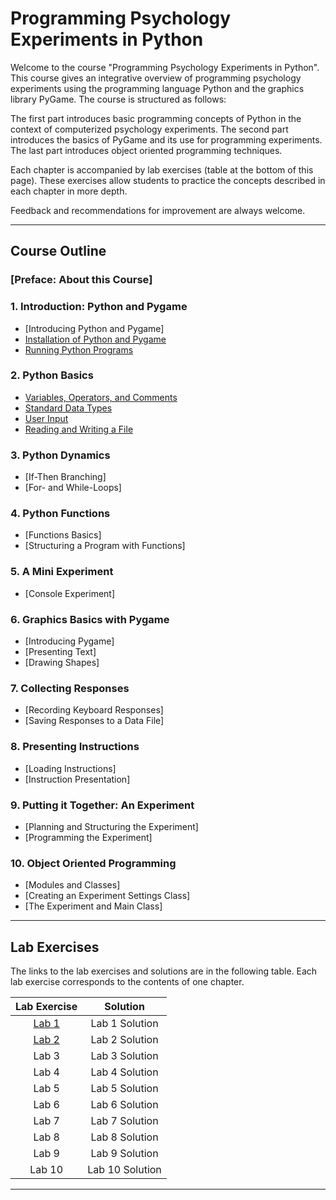 # Programming Psychology Experiments in Python

Welcome to the course "Programming Psychology Experiments in Python". This course gives an integrative overview
of programming psychology experiments using the programming language Python and the graphics library PyGame.
The course is structured as follows:

The first part introduces basic programming concepts of Python in the context of computerized psychology experiments.
The second part introduces the basics of PyGame and its use for programming experiments.
The last part introduces object oriented programming techniques.

Each chapter is accompanied by lab exercises (table at the bottom of this page).
These exercises allow students to practice the concepts described in each chapter in more depth.

Feedback and recommendations for improvement are always welcome.

---
## Course Outline

### [Preface: About this Course]

### 1. Introduction: Python and Pygame
- [Introducing Python and Pygame]
- [Installation of Python and Pygame](https://github.com/imarevic/PsyPythonCourse/blob/master/notebooks/Chapter1/Installation.ipynb)
- [Running Python Programs](https://github.com/imarevic/PsyPythonCourse/blob/master/notebooks/Chapter1/RunningPython.ipynb)

### 2. Python Basics
- [Variables, Operators, and Comments](https://github.com/imarevic/PsyPythonCourse/blob/master/notebooks/Chapter2/VarOperatorsComments.ipynb)
- [Standard Data Types](https://github.com/imarevic/PsyPythonCourse/blob/master/notebooks/Chapter2/StandardDataTypes.ipynb)
- [User Input](https://github.com/imarevic/PsyPythonCourse/blob/master/notebooks/Chapter2/UserInput.ipynb)
- [Reading and Writing a File](https://github.com/imarevic/PsyPythonCourse/blob/master/notebooks/Chapter2/ReadingWritingFiles.ipynb)

### 3. Python Dynamics
- [If-Then Branching]
- [For- and While-Loops]

### 4. Python Functions
- [Functions Basics]
- [Structuring a Program with Functions]

### 5. A Mini Experiment
- [Console Experiment]

### 6. Graphics Basics with Pygame
- [Introducing Pygame]
- [Presenting Text]
- [Drawing Shapes]

### 7. Collecting Responses
- [Recording Keyboard Responses]
- [Saving Responses to a Data File]

### 8. Presenting Instructions
- [Loading Instructions]
- [Instruction Presentation]

### 9. Putting it Together: An Experiment
- [Planning and Structuring the Experiment]
- [Programming the Experiment]

### 10. Object Oriented Programming
- [Modules and Classes]
- [Creating an Experiment Settings Class]
- [The Experiment and Main Class]

---
## Lab Exercises

The links to the lab exercises and solutions are in the following table.
Each lab exercise corresponds to the contents of one chapter.

| Lab Exercise | Solution       |
|:------------:|:--------------:|
| [Lab 1](https://github.com/imarevic/PsyPythonCourse/blob/master/labs/Lab1/Lab1.ipynb)        | Lab 1 Solution |
| [Lab 2](https://github.com/imarevic/PsyPythonCourse/blob/master/labs/Lab2/Lab2.ipynb)        | Lab 2 Solution |
| Lab 3        | Lab 3 Solution |
| Lab 4        | Lab 4 Solution |
| Lab 5        | Lab 5 Solution |
| Lab 6        | Lab 6 Solution |
| Lab 7        | Lab 7 Solution |
| Lab 8        | Lab 8 Solution |
| Lab 9        | Lab 9 Solution |
| Lab 10        | Lab 10 Solution |

---
